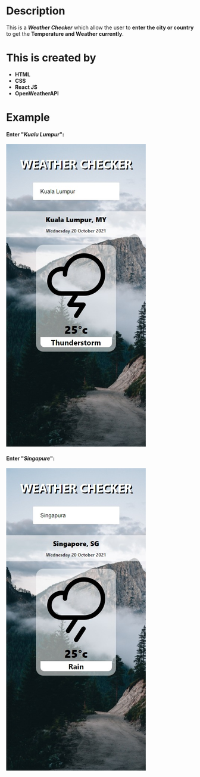 # Description
This is a __*Weather Checker*__ which allow the user to __enter the city or country__ to get the __Temperature and Weather currently__.

# This is created by 
  * __HTML__
  * __CSS__ 
  * __React JS__
  * __OpenWeatherAPI__ 

# Example
#### Enter "__*Kualu Lumpur*__":
![It's a Screenshot of the example output](https://github.com/varManWai/React-Weather_App/blob/master/img/Kuala%20Lumpur%20Example.jpeg)

#### Enter "__*Singapure*__":
![It's a Screenshot of the example output](https://github.com/varManWai/React-Weather_App/blob/master/img/Singapure%20Example.jpeg)
